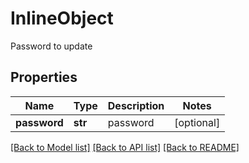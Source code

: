 # InlineObject

Password to update

## Properties
Name | Type | Description | Notes
------------ | ------------- | ------------- | -------------
**password** | **str** | password | [optional] 

[[Back to Model list]](../README.md#documentation-for-models) [[Back to API list]](../README.md#documentation-for-api-endpoints) [[Back to README]](../README.md)


